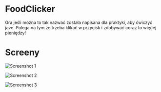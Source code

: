 # FoodClicker

Gra jeśli można to tak nazwać została napisana dla praktyki, aby ćwiczyć jave. Polega na tym że trzeba klikać w przycisk i zdobywać coraz to więcej pieniędzy!

# Screeny
![Screenshot 1](https://cdn.discordapp.com/attachments/876772489492070413/876840199387222016/unknown.png)

![Screenshot 2](https://cdn.discordapp.com/attachments/876772489492070413/876840159906267146/unknown.png)

![Screenshot 3](https://cdn.discordapp.com/attachments/876772489492070413/876840236657815622/unknown.png)

